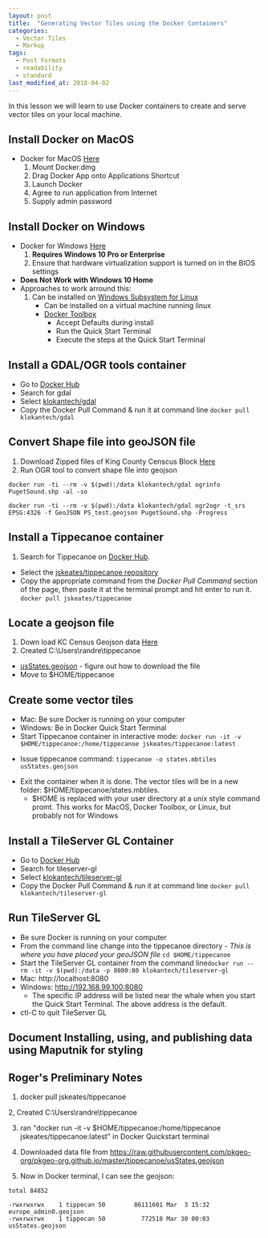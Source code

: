 ```yaml
---
layout: post
title:  "Generating Vector Tiles using the Docker Containers"
categories:
  - Vector Tiles
  - Markup
tags:
  - Post Formats
  - readability
  - standard
last_modified_at: 2018-04-02
---
```



In this lesson we will learn to use Docker containers to create and serve vector tiles on your local machine.
<!--more-->

## Install Docker on MacOS
*  Docker for MacOS [Here](https://store.docker.com/editions/community/docker-ce-desktop-mac)
	1. Mount Docker.dmg
	2. Drag Docker App onto Applications Shortcut
	3. Launch Docker
	4. Agree to run application from Internet
	5. Supply admin password

## Install Docker on Windows
* Docker for Windows [Here](https://docs.docker.com/docker-for-windows/install/#download-docker-for-windows)
	1. __Requires Windows 10 Pro  or Enterprise__
   2. 	Ensure that hardware virtualization support is turned on in the BIOS settings
* __Does Not Work with Windows 10 Home__
* Approaches to work arround this:
	1.	Can be installed on [Windows Subsystem for Linux](https://docs.microsoft.com/en-us/windows/wsl/install-win10)
        + Can be installed on a virtual machine running linux
        + [Docker Toolbox](https://docs.docker.com/toolbox/toolbox_install_windows/)
            + Accept Defaults during install
            + Run the Quick Start Terminal
            + Execute the steps at the Quick Start Terminal

## Install a GDAL/OGR tools container
+ Go to [Docker Hub](https://hub.docker.com/)
+ Search for gdal
+ Select [klokantech/gdal](https://hub.docker.com/r/klokantech/gdal/)
+ Copy the Docker Pull Command & run it at command line `docker pull klokantech/gdal`


## Convert Shape file into geoJSON file
1. Download Zipped files of King County Censcus Block [Here](https://drive.google.com/open?id=1tgXXA9rZaMXdLL-eqh0GnU4qon6QoRsI)
2.	Run OGR tool to convert shape file into geojson


`docker run -ti --rm -v $(pwd):/data klokantech/gdal ogrinfo PugetSound.shp -al -so`

`docker run -ti --rm -v $(pwd):/data klokantech/gdal ogr2ogr -t_srs EPSG:4326 -f GeoJSON PS_test.geojson PugetSound.shp -Progress`



## Install a Tippecanoe container
1.	Search for Tippecanoe on [Docker Hub](https://hub.docker.com/).
* Select the [jskeates/tippecanoe repository](https://hub.docker.com/r/jskeates/tippecanoe/)
* Copy the appropriate command from the *Docker Pull Command* section of the page, then paste it at the terminal prompt and hit enter to run it.
	`docker pull jskeates/tippecanoe`

## Locate a geojson file
1. Down load KC Census Geojson data [Here](https://drive.google.com/file/d/1ofMZSOH34HIMNKqjo0w4H9qzzAukCKQg/view?usp=sharing)
2. Created C:\Users\randre\tippecanoe
+ [usStates.geojson](https://github.com/pkgeo-org/pkgeo-org.github.io/tree/master/tippecanoe) - figure out how to download the file
+ Move to $HOME/tippecanoe

## Create some vector tiles
+ Mac: Be sure Docker is running on your computer
+ Windows: Be in Docker Quick Start Terminal
+ Start Tippecanoe container in interactive mode: `docker run -it -v $HOME/tippecanoe:/home/tippecanoe jskeates/tippecanoe:latest`
* Issue tippecanoe command: `tippecanoe -o states.mbtiles usStates.geojson`
+ Exit the container when it is done. The vector tiles will be in a new folder: $HOME/tippecanoe/states.mbtiles.
    + $HOME is replaced with your user directory at a unix style command promt. This works for MacOS, Docker Toolbox, or Linux, but probably not for Windows

## Install a TileServer GL Container
+ Go to [Docker Hub](https://hub.docker.com/)
+ Search for tileserver-gl
+ Select [klokantech/tileserver-gl](https://hub.docker.com/r/klokantech/tileserver-gl/)
+ Copy the Docker Pull Command & run it at command line `docker pull klokantech/tileserver-gl`

## Run TileServer GL
+ Be sure Docker is running on your computer
+ From the command line change into the tippecanoe directory - *This is where you have placed your geoJSON file* `cd $HOME/tippecanoe`
+ Start the TileServer GL container from the command line`docker run --rm -it -v $(pwd):/data -p 8080:80 klokantech/tileserver-gl`
+ Mac: http://localhost:8080
+ Windows: http://192.168.99.100:8080
    + The specific IP address will be listed near the whale when you start the Quick Start Terminal. The above address is the default.
+ ctl-C to quit TileServer GL



## Document Installing, using, and publishing data using Maputnik for styling ###






## Roger's Preliminary Notes ##
1. docker pull jskeates/tippecanoe

2, Created C:\Users\randre\tippecanoe

3. ran "docker run -it -v $HOME/tippecanoe:/home/tippecanoe jskeates/tippecanoe:latest" in Docker Quickstart terminal

4. Downloaded data file from https://raw.githubusercontent.com/pkgeo-org/pkgeo-org.github.io/master/tippecanoe/usStates.geojson

4. Now in Docker terminal, I can see the geojson:

  ```
total 84852

-rwxrwxrwx    1 tippecan 50        86111601 Mar  3 15:32 europe_admin0.geojson
-rwxrwxrwx    1 tippecan 50          772518 Mar 30 00:03 usStates.geojson
```
